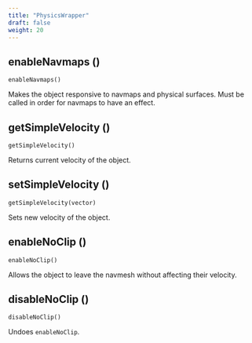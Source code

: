 ```yaml
---
title: "PhysicsWrapper"
draft: false
weight: 20
---
```


## enableNavmaps ()

`enableNavmaps()`

Makes the object responsive to navmaps and physical surfaces. Must be called in order for navmaps to have an effect.

## getSimpleVelocity ()

`getSimpleVelocity()`

Returns current velocity of the object.

## setSimpleVelocity ()

`getSimpleVelocity(vector)`

Sets new velocity of the object.

## enableNoClip ()

`enableNoClip()`

Allows the object to leave the navmesh without affecting their velocity.

## disableNoClip ()

`disableNoClip()`

Undoes `enableNoClip`.

